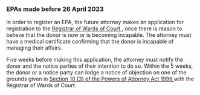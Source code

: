 ###  EPAs made before 26 April 2023

In order to register an EPA, the future attorney makes an application for
registration to the [ Registrar of Wards of Court
](https://www.courts.ie/content/office-wards-court) , once there is reason to
believe that the donor is now or is becoming incapable. The attorney must have
a medical certificate confirming that the donor is incapable of managing their
affairs.

Five weeks before making this application, the attorney must notify the donor
and the notice parties of their intention to do so. Within the 5 weeks, the
donor or a notice party can lodge a notice of objection on one of the grounds
given in [ Section 10 (3) of the Powers of Attorney Act 1996
](http://www.irishstatutebook.ie/1996/en/act/pub/0012/sec0010.html#sec10) with
the Registrar of Wards of Court.
